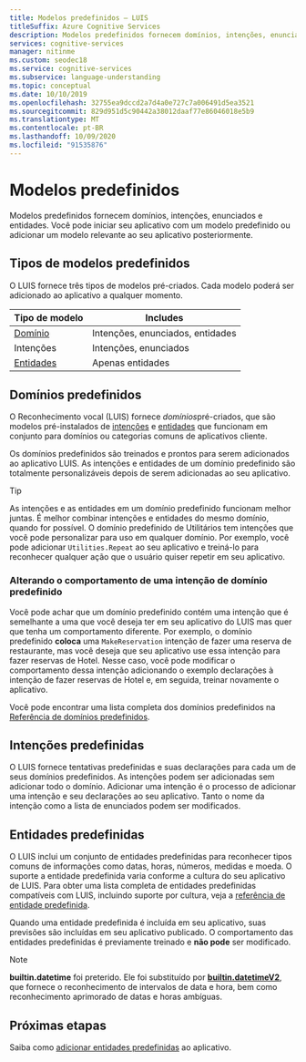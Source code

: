 ```yaml
---
title: Modelos predefinidos – LUIS
titleSuffix: Azure Cognitive Services
description: Modelos predefinidos fornecem domínios, intenções, enunciados e entidades. Você pode iniciar o aplicativo com um domínio predefinido ou, posteriormente adicionar um domínio relevante ao aplicativo.
services: cognitive-services
manager: nitinme
ms.custom: seodec18
ms.service: cognitive-services
ms.subservice: language-understanding
ms.topic: conceptual
ms.date: 10/10/2019
ms.openlocfilehash: 32755ea9dccd2a7d4a0e727c7a006491d5ea3521
ms.sourcegitcommit: 829d951d5c90442a38012daaf77e86046018e5b9
ms.translationtype: MT
ms.contentlocale: pt-BR
ms.lasthandoff: 10/09/2020
ms.locfileid: "91535876"
---
```

# <a name="prebuilt-models"></a>Modelos predefinidos

Modelos predefinidos fornecem domínios, intenções, enunciados e entidades. Você pode iniciar seu aplicativo com um modelo predefinido ou adicionar um modelo relevante ao seu aplicativo posteriormente. 

## <a name="types-of-prebuilt-models"></a>Tipos de modelos predefinidos

O LUIS fornece três tipos de modelos pré-criados. Cada modelo poderá ser adicionado ao aplicativo a qualquer momento. 

|Tipo de modelo|Includes|
|--|--|
|[Domínio](luis-reference-prebuilt-domains.md)|Intenções, enunciados, entidades|
|Intenções|Intenções, enunciados|
|[Entidades](luis-reference-prebuilt-entities.md)|Apenas entidades| 

## <a name="prebuilt-domains"></a>Domínios predefinidos

O Reconhecimento vocal (LUIS) fornece *domínios*pré-criados, que são modelos pré-instalados de [intenções](luis-how-to-add-intents.md) e [entidades](luis-concept-entity-types.md) que funcionam em conjunto para domínios ou categorias comuns de aplicativos cliente. 

Os domínios predefinidos são treinados e prontos para serem adicionados ao aplicativo LUIS. As intenções e entidades de um domínio predefinido são totalmente personalizáveis depois de serem adicionadas ao seu aplicativo. 

> [!TIP]
> As intenções e as entidades em um domínio predefinido funcionam melhor juntas. É melhor combinar intenções e entidades do mesmo domínio, quando for possível.
> O domínio predefinido de Utilitários tem intenções que você pode personalizar para uso em qualquer domínio. Por exemplo, você pode adicionar `Utilities.Repeat` ao seu aplicativo e treiná-lo para reconhecer qualquer ação que o usuário quiser repetir em seu aplicativo. 

### <a name="changing-the-behavior-of-a-prebuilt-domain-intent"></a>Alterando o comportamento de uma intenção de domínio predefinido

Você pode achar que um domínio predefinido contém uma intenção que é semelhante a uma que você deseja ter em seu aplicativo do LUIS mas quer que tenha um comportamento diferente. Por exemplo, o domínio predefinido **coloca** uma `MakeReservation` intenção de fazer uma reserva de restaurante, mas você deseja que seu aplicativo use essa intenção para fazer reservas de Hotel. Nesse caso, você pode modificar o comportamento dessa intenção adicionando o exemplo declarações à intenção de fazer reservas de Hotel e, em seguida, treinar novamente o aplicativo. 

Você pode encontrar uma lista completa dos domínios predefinidos na [Referência de domínios predefinidos](./luis-reference-prebuilt-domains.md).

## <a name="prebuilt-intents"></a>Intenções predefinidas

O LUIS fornece tentativas predefinidas e suas declarações para cada um de seus domínios predefinidos. As intenções podem ser adicionadas sem adicionar todo o domínio. Adicionar uma intenção é o processo de adicionar uma intenção e seu declarações ao seu aplicativo. Tanto o nome da intenção como a lista de enunciados podem ser modificados.  

## <a name="prebuilt-entities"></a>Entidades predefinidas

O LUIS inclui um conjunto de entidades predefinidas para reconhecer tipos comuns de informações como datas, horas, números, medidas e moeda. O suporte a entidade predefinida varia conforme a cultura do seu aplicativo de LUIS. Para obter uma lista completa de entidades predefinidas compatíveis com LUIS, incluindo suporte por cultura, veja a [referência de entidade predefinida](./luis-reference-prebuilt-entities.md).

Quando uma entidade predefinida é incluída em seu aplicativo, suas previsões são incluídas em seu aplicativo publicado. O comportamento das entidades predefinidas é previamente treinado e **não pode** ser modificado. 

> [!NOTE]
> **builtin.datetime** foi preterido. Ele foi substituído por [**builtin.datetimeV2**](luis-reference-prebuilt-datetimev2.md), que fornece o reconhecimento de intervalos de data e hora, bem como reconhecimento aprimorado de datas e horas ambíguas.

## <a name="next-steps"></a>Próximas etapas

Saiba como [adicionar entidades predefinidas](luis-prebuilt-entities.md) ao aplicativo.
